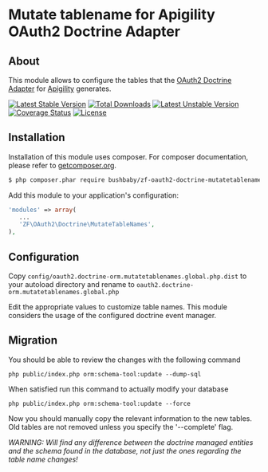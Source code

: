 Mutate tablename for Apigility OAuth2 Doctrine Adapter
======================================================

About
-----

This module allows to configure the tables that the [OAuth2 Doctrine Adapter](https://github.com/api-skeletons/zf-oauth2-doctrine) for [Apigility](https://apigility.org) generates.

[![Latest Stable Version](https://poser.pugx.org/bushbaby/zf-oauth2-doctrine-mutatetablenames/v/stable.svg)](https://packagist.org/packages/bushbaby/slmqueuedoctrine-postponablejobstrategy)
[![Total Downloads](https://poser.pugx.org/bushbaby/zf-oauth2-doctrine-mutatetablenames/downloads.svg)](https://packagist.org/packages/bushbaby/slmqueuedoctrine-postponablejobstrategy)
[![Latest Unstable Version](https://poser.pugx.org/bushbaby/zf-oauth2-doctrine-mutatetablenames/v/unstable.svg)](https://packagist.org/packages/bushbaby/slmqueuedoctrine-postponablejobstrategy)
[![Coverage Status](https://coveralls.io/repos/github/basz/zf-oauth2-doctrine-mutatetablenames/badge.svg?branch=tests)](https://coveralls.io/github/basz/zf-oauth2-doctrine-mutatetablenames?branch=tests)
[![License](https://poser.pugx.org/bushbaby/zf-oauth2-doctrine-mutatetablenames/license.svg)](https://packagist.org/packages/bushbaby/slmqueuedoctrine-postponablejobstrategy)

Installation
------------

Installation of this module uses composer. For composer documentation, please refer to [getcomposer.org](http://getcomposer.org/).

```sh
$ php composer.phar require bushbaby/zf-oauth2-doctrine-mutatetablenames "~0.4"
```

Add this module to your application's configuration:

```php
'modules' => array(
   ...
   'ZF\OAuth2\Doctrine\MutateTableNames',
),
```


Configuration
-------------

Copy `config/oauth2.doctrine-orm.mutatetablenames.global.php.dist` to your autoload directory and rename to `oauth2.doctrine-orm.mutatetablenames.global.php`

Edit the appropriate values to customize table names. This module considers the usage of the configured doctrine event manager.


Migration
---------

You should be able to review the changes with the following command

```
php public/index.php orm:schema-tool:update --dump-sql
```

When satisfied run this command to actually modify your database

```
php public/index.php orm:schema-tool:update --force
```

Now you should manually copy the relevant information to the new tables. Old tables are not removed unless you specify the '--complete' flag.

*WARNING: Will find any difference between the doctrine managed entities and the schema found in the database, not just the ones regarding the table name changes!* 
